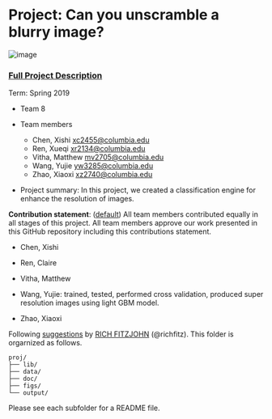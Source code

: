 # Project: Can you unscramble a blurry image? 
![image](figs/example.png)

### [Full Project Description](doc/project3_desc.md)

Term: Spring 2019

+ Team 8
+ Team members
	+ Chen, Xishi xc2455@columbia.edu
	+ Ren, Xueqi xr2134@columbia.edu
	+ Vitha, Matthew mv2705@columbia.edu
	+ Wang, Yujie yw3285@columbia.edu
	+ Zhao, Xiaoxi xz2740@columbia.edu

+ Project summary: In this project, we created a classification engine for enhance the resolution of images. 
	
**Contribution statement**: ([default](doc/a_note_on_contributions.md)) All team members contributed equally in all stages of this project. All team members approve our work presented in this GitHub repository including this contributions statement. 

+ Chen, Xishi

+ Ren, Claire 

+ Vitha, Matthew 

+ Wang, Yujie: trained, tested, performed cross validation, produced super resolution images using light GBM model. 

+ Zhao, Xiaoxi 

Following [suggestions](http://nicercode.github.io/blog/2013-04-05-projects/) by [RICH FITZJOHN](http://nicercode.github.io/about/#Team) (@richfitz). This folder is orgarnized as follows.

```
proj/
├── lib/
├── data/
├── doc/
├── figs/
└── output/
```

Please see each subfolder for a README file.
